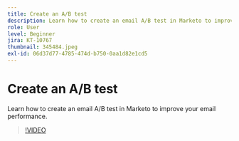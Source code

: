 ```yaml
---
title: Create an A/B test
description: Learn how to create an email A/B test in Marketo to improve your email performance.
role: User
level: Beginner
jira: KT-10767
thumbnail: 345484.jpeg
exl-id: 06d37d77-4785-474d-b750-0aa1d82e1cd5
---
```

# Create an A/B test

Learn how to create an email A/B test in Marketo to improve your email performance.

>[!VIDEO](https://video.tv.adobe.com/v/345484/?quality=12&learn=on)
